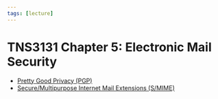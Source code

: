 ```yaml
---
tags: [lecture]
---
```


# TNS3131 Chapter 5: Electronic Mail Security

- [Pretty Good Privacy (PGP)](202210312227.md)
- [Secure/Multipurpose Internet Mail Extensions (S/MIME)](202211012139.md)

